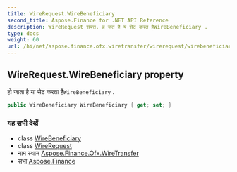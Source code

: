 ```yaml
---
title: WireRequest.WireBeneficiary
second_title: Aspose.Finance for .NET API Reference
description: WireRequest संपत्त. ह जत है य सेट करत हैWireBeneficiary .
type: docs
weight: 60
url: /hi/net/aspose.finance.ofx.wiretransfer/wirerequest/wirebeneficiary/
---
```

## WireRequest.WireBeneficiary property

हो जाता है या सेट करता है`WireBeneficiary` .

```csharp
public WireBeneficiary WireBeneficiary { get; set; }
```

### यह सभी देखें

* class [WireBeneficiary](../../wirebeneficiary/)
* class [WireRequest](../)
* नाम स्थान [Aspose.Finance.Ofx.WireTransfer](../../wirerequest/)
* सभा [Aspose.Finance](../../../)


